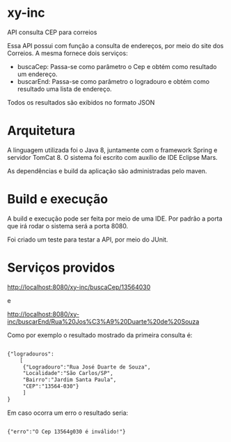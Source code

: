 # xy-inc
API consulta CEP para correios


Essa API possui com função a consulta de endereços, por meio do site dos Correios. A mesma fornece dois serviços:

* buscaCep: Passa-se como parâmetro o Cep e obtém como resultado um endereço.
* buscarEnd: Passa-se como parâmetro o logradouro e obtém como resultado uma lista de endereço.

Todos os resultados são exibidos no formato JSON

# Arquitetura

A linguagem utilizada foi o Java 8, juntamente com o framework Spring e servidor TomCat 8. O sistema foi escrito com auxílio de IDE Eclipse Mars.

As dependências e build da aplicação são administradas pelo maven.

# Build e execução


A build e execução pode ser feita por meio de uma IDE. Por padrão a porta que irá rodar o sistema será a porta 8080.

Foi criado um teste para testar a API, por meio do JUnit.

# Serviços providos

[http://localhost:8080/xy-inc/buscaCep/13564030](http://localhost:8080/xy-inc/buscaCep/13564030)
 
e


[http://localhost:8080/xy-inc/buscarEnd/Rua%20Jos%C3%A9%20Duarte%20de%20Souza](http://localhost:8080/xy-inc/buscarEnd/Rua%20Jos%C3%A9%20Duarte%20de%20Souza)



Como por exemplo o resultado mostrado da primeira consulta é:

```xml

{"logradouros":
    [
     {"Logradouro":"Rua José Duarte de Souza",
	 "Localidade":"São Carlos/SP",
	 "Bairro":"Jardim Santa Paula",
	 "CEP":"13564-030"}
	 ]
}

```

Em caso ocorra um erro o resultado seria:

```xml

{"erro":"O Cep 13564g030 é inválido!"}

```



